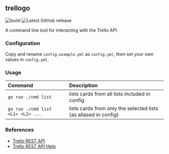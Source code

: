 ## trellogo
![build](https://github.com/utkuufuk/trellogo/workflows/trellogo/badge.svg?branch=master)
![Latest GitHub release](https://img.shields.io/github/release/utkuufuk/trellogo.svg)

A command line tool for interacting with the Trello API.

### Configuration
Copy and rename `config.example.yml` as `config.yml`, then set your own values in `config.yml`.

### Usage
| Command | Description |
|:-|:-|
| `go run ./cmd list`               | lists cards from all lists included in config |
| `go run ./cmd list <L1> <L2> ...` | lists cards from only the selected lists (as aliased in config) |

### References
 * [Trello REST API](https://developer.atlassian.com/cloud/trello/rest/)
 * [Trello REST API Help](http://www.trello.org/help.html)
